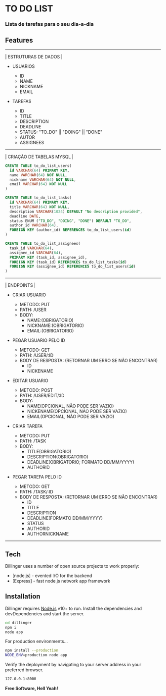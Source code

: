 # TO DO LIST
### Lista de tarefas para o seu dia-a-dia

## Features
________________________________________________________________________
| ESTRUTURAS DE DADOS |

- USUARIOS
    - ID
    - NAME
    - NICKNAME
    - EMAIL
    
- TAREFAS
    - ID
    - TITLE
    - DESCRIPTION
    - DEADLINE
    - STATUS: "TO_DO" || "DOING" || "DONE"
    - AUTOR
    - ASSIGNEES
    
________________________________________________________________________________
| CRIAÇÃO DE TABELAS MYSQL |

```sql
CREATE TABLE to_do_list_users(
  id VARCHAR(64) PRIMARY KEY,
  name VARCHAR(64) NOT NULL,
  nickname VARCHAR(64) NOT NULL,
  email VARCHAR(64) NOT NULL
)

```

```sql
CREATE TABLE to_do_list_tasks(
  id VARCHAR(64) PRIMARY KEY,
  title VARCHAR(64) NOT NULL,
  description VARCHAR(1024) DEFAULT "No description provided",
  deadline DATE,
  status ENUM ("TO_DO", "DOING", "DONE") DEFAULT "TO_DO",
  author_id VARCHAR(64),
  FOREIGN KEY (author_id) REFERENCES to_do_list_users(id)
)

```

```sql
CREATE TABLE to_do_list_assignees(
  task_id VARCHAR(64),
  assignee_id VARCHAR(64),
  PRIMARY KEY (task_id, assignee_id),
  FOREIGN KEY (task_id) REFERENCES to_do_list_tasks(id)
  FOREIGN KEY (assignee_id) REFERENCES to_do_list_users(id)
)

```
________________________________________________________________________________
| ENDPOINTS |

- CRIAR USUARIO
    - METODO: PUT
    - PATH: /USER
    - BODY:
        - NAME:(OBRIGATORIO)
        - NICKNAME:(OBRIGATORIO)
        - EMAIL:(OBRIGATORIO)
        
- PEGAR USUARIO PELO ID
    - METODO: GET
    - PATH: /USER/:ID
    - BODY DE RESPOSTA: (RETORNAR UM ERRO SE NÃO ENCONTRAR)
        - ID
        - NICKENAME
        
- EDITAR USUARIO
    - METODO: POST
    - PATH: /USER/EDIT/:ID
    - BODY:
        - NAME(OPCIONAL, NÃO PODE SER VAZIO)
        - NICKENAME(OPCIONAL, NÃO PODE SER VAZIO)
        - EMAIL(OPCIONAL, NÃO PODE SER VAZIO)
        
- CRIAR TAREFA
    - METODO: PUT
    - PATH: /TASK
    - BODY:
        - TITLE(OBRIGATORIO)
        - DESCRIPTION(OBRIGATORIO)
        - DEADLINE(OBRIGATORIO; FORMATO DD/MM/YYYY)
        - AUTHORID
        
- PEGAR TAREFA PELO ID
    - METODO: GET
    - PATH: /TASK/:ID
    - BODY DE RESPOSTA: (RETORNAR UM ERRO SE NÃO ENCONTRAR)
        - ID
        - TITLE
        - DESCRIPTION
        - DEADLINE(FORMATO DD/MM/YYYY)
        - STATUS
        - AUTHORID
        - AUTHORNICKNAME
________________________________________________________________________________
## Tech
Dillinger uses a number of open source projects to work properly:

- [node.js] - evented I/O for the backend
- [Express] - fast node.js network app framework


## Installation
Dillinger requires [Node.js](https://nodejs.org/) v10+ to run.
Install the dependencies and devDependencies and start the server.

```sh
cd dillinger
npm i
node app
```

For production environments...

```sh
npm install --production
NODE_ENV=production node app
```


Verify the deployment by navigating to your server address in
your preferred browser.

```sh
127.0.0.1:8000
```

**Free Software, Hell Yeah!**
